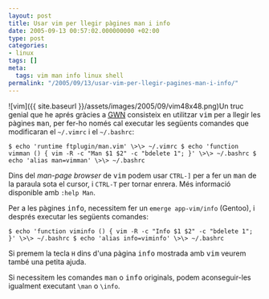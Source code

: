 ```yaml
---
layout: post
title: Usar vim per llegir pàgines man i info
date: 2005-09-13 00:57:02.000000000 +02:00
type: post
categories:
- linux
tags: []
meta:
  tags: vim man info linux shell
permalink: "/2005/09/13/usar-vim-per-llegir-pagines-man-i-info/"
---
```

![vim]({{ site.baseurl }}/assets/images/2005/09/vim48x48.png)Un truc genial que he aprés gràcies a <acronym title="Gentoo Weekly News"><a href="http://www.gentoo.org/news/en/gwn/20050725-newsletter.xml#doc_chap5">GWN</a></acronym> consisteix en utilitzar <tt>vim</tt> per a llegir les pàgines <tt>man</tt>, per fer-ho només cal executar les següents comandes que modificaran el `~/.vimrc` i el `~/.bashrc`:

```
$ echo 'runtime ftplugin/man.vim' \>\> ~/.vimrc $ echo 'function vimman () { vim -R -c "Man $1 $2" -c "bdelete 1"; }' \>\> ~/.bashrc $ echo 'alias man=vimman' \>\> ~/.bashrc
```

Dins del _man-page browser_ de <tt>vim</tt> podem usar `CTRL-]` per a fer un <tt>man</tt> de la paraula sota el cursor, i `CTRL-T` per tornar enrera. Més informació disponible amb `:help Man`.

Per a les pàgines <tt>info</tt>, necessitem fer un `emerge app-vim/info` (Gentoo), i després executar les següents comandes:

```
$ echo 'function viminfo () { vim -R -c "Info $1 $2" -c "bdelete 1"; }' \>\> ~/.bashrc $ echo 'alias info=viminfo' \>\> ~/.bashrc
```

Si premem la tecla `H` dins d'una pàgina <tt>info</tt> mostrada amb <tt>vim</tt> veurem també una petita ajuda.

Si necessitem les comandes <tt>man</tt> o <tt>info</tt> originals, podem aconseguir-les igualment executant `\man` o `\info`.

